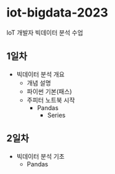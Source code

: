 # iot-bigdata-2023
IoT 개발자 빅데이터 분석 수업

## 1일차
- 빅데이터 분석 개요
    - 개념 설명
    - 파이썬 기본(패스)
    - 주피터 노트북 시작
        - Pandas
            - Series

## 2일차
- 빅데이터 분석 기초
    - Pandas
